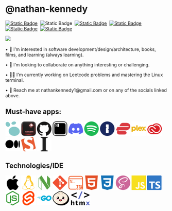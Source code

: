 # @nathan-kennedy

<a target="_blank" href="https://twitter.com/Diissiidentt">![Static Badge](https://img.shields.io/badge/x.com-grey?style=flat-square&logo=x&logoColor=white&link=https%3A%2F%2Ftwitter.com%2FDiissiidentt)</a>  &nbsp;![Static Badge](https://img.shields.io/badge/Linkedin-blue?style=flat-square&logo=Linkedin&logoColor=white)  &nbsp;<a target="_blank" href="https://www.discord.com/users/115246554062782465">![Static Badge](https://img.shields.io/badge/Discord-green?style=flat-square&logo=Discord&logoColor=white&link=https%3A%2F%2Fdiscord.com%2Fusers%2F115246554062782465)</a>  &nbsp;<a target="_blank" href="https://www.facebook.com/nate.kennedy.568/">![Static Badge](https://img.shields.io/badge/Facebook-blue?style=flat-square&logo=Facebook&logoColor=white&link=https%3A%2F%2Fwww.facebook.com%2Fnate.kennedy.568%2F)</a>  &nbsp;<a target="_blank" href="https://letterboxd.com/Dissident/">![Static Badge](https://img.shields.io/badge/Letterboxd-orange?style=flat-square&logo=Letterboxd&lgreenlor=white&link=https%3A%2F%2Fletterboxd.com%2FDissident%2F)</a>  &nbsp;<a target="_blank" href="https://www.goodreads.com/user/show/98099414-nathan">![Static Badge](https://img.shields.io/badge/Goodreads-blue?style=flat-square&logo=Goodreads&logoColor=white&link=https%3A%2F%2Fwww.goodreads.com%2Fuser%2Fshow%2F98099414-nathan)</a>

<img src="https://ci3.googleusercontent.com/mail-sig/AIorK4x1Gev9bGziHjttr6Gr4Q0nN-XwoJifYnvWizEZtEl8x9Ox3qldpOkBMtUCynIyBPEIdeL_ADM">

<p>• 🎯 I’m interested in software development/design/architecture, books, films, and learning (always learning).</p>
<p>• 🤝 I’m looking to collaborate on anything interesting or challenging.</p>
<p>• 👨‍💻 I'm currently working on Leetcode problems and mastering the Linux terminal.</p>
<p>• 📨 Reach me at nathankennedy1@gmail.com or on any of the socials linked above.</p>

## Must-have apps:
<img src="logseq-color.svg" height="45"/>&nbsp;<img src="Raycast_Logo.png" height="45"/>&nbsp;<img src="github-color.svg" height="45"/>&nbsp;<img src="iterm2-color.svg" height="45"/>&nbsp;<img src="discord-color.svg" height="45"/>&nbsp;<img src="spotify-color.svg" height="45"/>&nbsp;<img src="1password-color.svg" height="45"/>&nbsp;<img src="expressvpn-color.svg" height="45"/>&nbsp;<img src="plex-color.svg" height="45"/>&nbsp;<img src="adobecreativecloud-color.svg" height="45"/>&nbsp;<img src="medium-color.svg" height="45"/>&nbsp;<img src="smashingmagazine-color.svg" height="45"/>&nbsp;<img src="instapaper-color.svg" height="45"/>

## Technologies/IDE
<img src="apple-color.svg" height="45"/>&nbsp;<img src="linux-color.svg" height="45"/>&nbsp;<img src="neovim-color.svg" height="45"/>&nbsp;<img src="git-color.svg" height="45"/>&nbsp;<img src="zsh-color.svg" height="45"/>&nbsp;<img src="html5-color.svg" height="45"/>&nbsp;<img src="css3-color.svg" height="45"/>&nbsp;<img src="sass-color.svg" height="45"/>&nbsp;<img src="javascript-color.svg" height="45"/>&nbsp;<img src="typescript-color.svg" height="45"/>&nbsp;<img src="nodedotjs-color.svg" height="45"/>&nbsp;<img src="svelte-color.svg" height="45"/>&nbsp;<img src="go-color.svg" height="45"/>&nbsp;<img src="bun.png" height="45"/>&nbsp;<img src="htmx-color.png" height="45"/>


<!---
nathan-kennedy/nathan-kennedy is a ✨ special ✨ repository because its `README.md` (this file) appears on your GitHub profile.
You can click the Preview link to take a look at your changes.
--->

